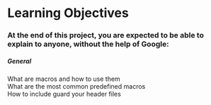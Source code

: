 <h1> Learning Objectives </h1>

<h3> At the end of this project, you are expected to be able to explain to anyone, without the help of Google: </h3>

<h5> General </h5>

<p>
What are macros and how to use them
<br> What are the most common predefined macros
<br> How to include guard your header files
</p>

